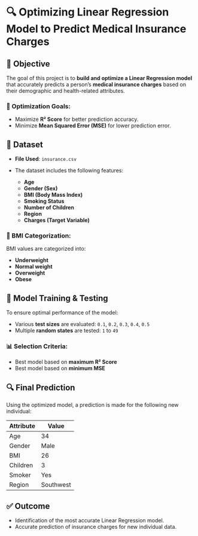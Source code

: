 # 🔍 Optimizing Linear Regression Model to Predict Medical Insurance Charges

## 📌 Objective

The goal of this project is to **build and optimize a Linear Regression model** that accurately predicts a person’s **medical insurance charges** based on their demographic and health-related attributes.

### 🎯 Optimization Goals:

* Maximize **R² Score** for better prediction accuracy.
* Minimize **Mean Squared Error (MSE)** for lower prediction error.


## 📂 Dataset

* **File Used**: `insurance.csv`
* The dataset includes the following features:

  * **Age**
  * **Gender (Sex)**
  * **BMI (Body Mass Index)**
  * **Smoking Status**
  * **Number of Children**
  * **Region**
  * **Charges (Target Variable)**

### 🧮 BMI Categorization:

BMI values are categorized into:

* **Underweight**
* **Normal weight**
* **Overweight**
* **Obese**


## 🧪 Model Training & Testing

To ensure optimal performance of the model:

* Various **test sizes** are evaluated: `0.1`, `0.2`, `0.3`, `0.4`, `0.5`
* Multiple **random states** are tested: `1` to `49`

### 📊 Selection Criteria:

* Best model based on **maximum R² Score**
* Best model based on **minimum MSE**


## 🔍 Final Prediction

Using the optimized model, a prediction is made for the following new individual:

| Attribute | Value     |
| --------- | --------- |
| Age       | 34        |
| Gender    | Male      |
| BMI       | 26        |
| Children  | 3         |
| Smoker    | Yes       |
| Region    | Southwest |


## ✅ Outcome

* Identification of the most accurate Linear Regression model.
* Accurate prediction of insurance charges for new individual data.